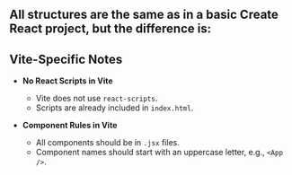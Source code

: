 ## All structures are the same as in a basic Create React project, but the difference is:



## Vite-Specific Notes

- **No React Scripts in Vite**
  - Vite does not use `react-scripts`.
  - Scripts are already included in `index.html`.

- **Component Rules in Vite**
  - All components should be in `.jsx` files.
  - Component names should start with an uppercase letter, e.g., `<App />`.
